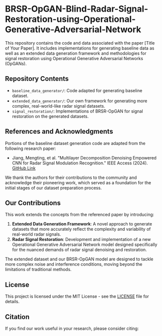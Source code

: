 # BRSR-OpGAN-Blind-Radar-Signal-Restoration-using-Operational-Generative-Adversarial-Network

This repository contains the code and data associated with the paper [Title of Your Paper]. It includes implementations for generating baseline data as well as an extended data generation framework and methodologies for signal restoration using Operational Generative Adversarial Networks (OpGANs).

## Repository Contents
- `baseline_data_generator/`: Code adapted for generating baseline dataset.
- `extended_data_generator/`: Our own framework for generating more complex, real-world-like radar signal datasets.
- `signal_restoration/`: Implementations of BRSR-OpGAN for signal restoration on the generated datasets.

## References and Acknowledgments
Portions of the baseline dataset generation code are adapted from the following research paper:

- Jiang, Mengting, et al. "Multilayer Decomposition Denoising Empowered CNN for Radar Signal Modulation Recognition." IEEE Access (2024). [GitHub Link](https://github.com/stu-cjlu-sp/rsrc-for-pub/tree/main/VMD-LMD-WT)

We thank the authors for their contributions to the community and acknowledge their pioneering work, which served as a foundation for the initial stages of our dataset preparation process.

## Our Contributions
This work extends the concepts from the referenced paper by introducing:
1. **Extended Data Generation Framework**: A novel approach to generate datasets that more accurately reflect the complexity and variability of real-world radar signals.
2. **Radar Signal Restoration**: Development and implementation of a new Operational Generative Adversarial Network model designed specifically for the nuanced demands of radar signal denoising and restoration.

The extended dataset and our BRSR-OpGAN model are designed to tackle more complex noise and interference conditions, moving beyond the limitations of traditional methods.

## License
This project is licensed under the MIT License - see the [LICENSE](LICENSE) file for details.

## Citation
If you find our work useful in your research, please consider citing:
